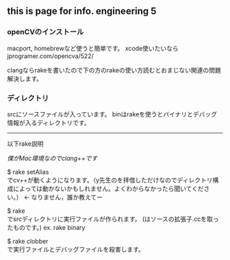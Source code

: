 ## this is page for info. engineering 5

### openCVのインストール
macport, homebrewなど使うと簡単です。
xcode使いたいなら
jprogramer.com/opencva/522/

clangならrakeを書いたので下の方のrakeの使い方読むとおまじない関連の問題解決します。

### ディレクトリ
srcにソースファイルが入っています。
binはrakeを使うとバイナリとデバッグ情報が入るディレクトリです。

----------------
以下rake説明

*僕がMac環境なのでclang++です*

$ rake setAlias  
でcv++が動くようになります。（y先生のを拝借しただけなのでディレクトリ構成によっては動かないかもしれません。よくわからなかったら聞いてください。） <- なりません，誰か教えてー

$ rake <name>  
でsrcディレクトリに実行ファイルが作られます。
(<name>はソースの拡張子.ccを取ったものです。)
ex. rake binary

$ rake clobber  
で実行ファイルとデバッグファイルを殺害します。